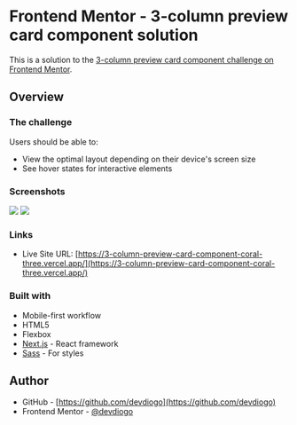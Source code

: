 # Frontend Mentor - 3-column preview card component solution

This is a solution to the [3-column preview card component challenge on Frontend Mentor](https://www.frontendmentor.io/challenges/3column-preview-card-component-pH92eAR2-).

## Overview

### The challenge

Users should be able to:

- View the optimal layout depending on their device's screen size
- See hover states for interactive elements

### Screenshots

![](https://user-images.githubusercontent.com/45532934/120888554-356a6780-c5cf-11eb-8481-8207769d8956.png)
![](https://user-images.githubusercontent.com/45532934/120888591-7793a900-c5cf-11eb-9df9-1c545879d8f2.png)

### Links

- Live Site URL: [https://3-column-preview-card-component-coral-three.vercel.app/](https://3-column-preview-card-component-coral-three.vercel.app/)

### Built with

- Mobile-first workflow
- HTML5
- Flexbox
- [Next.js](https://nextjs.org/) - React framework
- [Sass](https://sass-lang.com) - For styles

## Author

- GitHub - [https://github.com/devdiogo](https://github.com/devdiogo)
- Frontend Mentor - [@devdiogo](https://www.frontendmentor.io/profile/devdiogo)
